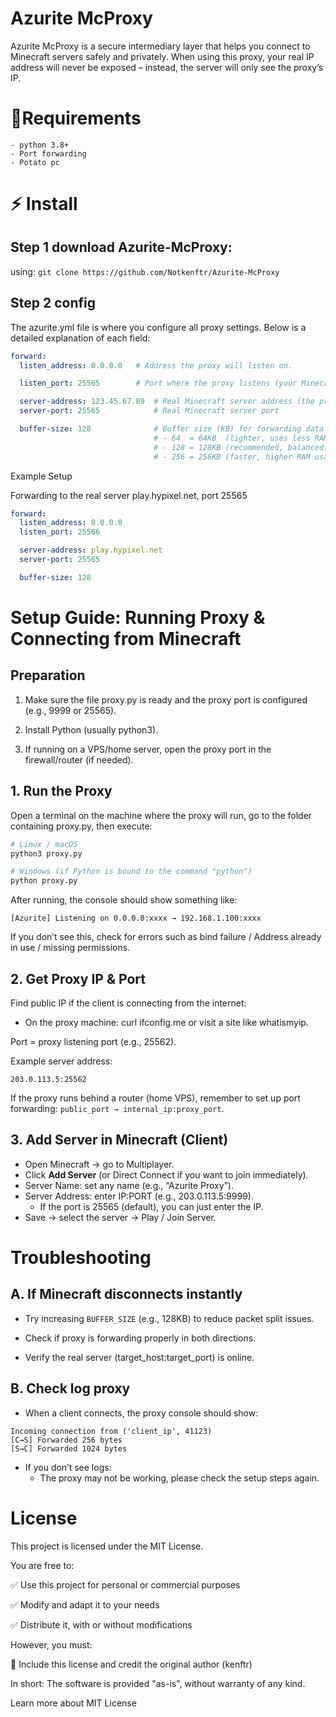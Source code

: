 # Azurite McProxy

Azurite McProxy is a secure intermediary layer that helps you connect to Minecraft servers safely and privately. When using this proxy, your real IP address will never be exposed – instead, the server will only see the proxy’s IP.

# 📃Requirements

```
- python 3.8+
- Port forwarding
- Potato pc
```

# ⚡ Install

## Step 1 download Azurite-McProxy:

using:
```git clone https://github.com/Notkenftr/Azurite-McProxy```

## Step 2 config

The azurite.yml file is where you configure all proxy settings. Below is a detailed explanation of each field:
```yaml
forward:
  listen_address: 0.0.0.0   # Address the proxy will listen on.

  listen_port: 25565        # Port where the proxy listens (your Minecraft client connects here)

  server-address: 123.45.67.89  # Real Minecraft server address (the proxy forwards traffic here)
  server-port: 25565            # Real Minecraft server port

  buffer-size: 128              # Buffer size (KB) for forwarding data
                                # - 64  = 64KB  (lighter, uses less RAM)
                                # - 128 = 128KB (recommended, balanced)
                                # - 256 = 256KB (faster, higher RAM usage)

```
Example Setup

Forwarding to the real server play.hypixel.net, port 25565
```yaml
forward:
  listen_address: 0.0.0.0
  listen_port: 25566

  server-address: play.hypixel.net
  server-port: 25565

  buffer-size: 128
```


# Setup Guide: Running Proxy & Connecting from Minecraft


## Preparation

1. Make sure the file proxy.py is ready and the proxy port is configured (e.g., 9999 or 25565).

2. Install Python (usually python3).

3. If running on a VPS/home server, open the proxy port in the firewall/router (if needed).

##  1. Run the Proxy
Open a terminal on the machine where the proxy will run, go to the folder containing proxy.py, then execute:
```bash
# Linux / macOS
python3 proxy.py

# Windows (if Python is bound to the command "python")
python proxy.py

```

After running, the console should show something like:
```
[Azurite] Listening on 0.0.0.0:xxxx → 192.168.1.100:xxxx
```

If you don’t see this, check for errors such as bind failure / Address already in use / missing permissions.

## 2. Get Proxy IP & Port


Find public IP if the client is connecting from the internet:

- On the proxy machine: curl ifconfig.me or visit a site like whatismyip.

Port = proxy listening port (e.g., 25562).

Example server address:

```
203.0.113.5:25562

```

If the proxy runs behind a router (home VPS), remember to set up port forwarding: ``public_port → internal_ip:proxy_port``.

## 3. Add Server in Minecraft (Client)

- Open Minecraft → go to Multiplayer.
- Click **Add Server** (or Direct Connect if you want to join immediately).
- Server Name: set any name (e.g., “Azurite Proxy”).
- Server Address: enter IP:PORT (e.g., 203.0.113.5:9999).
   - If the port is 25565 (default), you can just enter the IP.
- Save → select the server → Play / Join Server.

# Troubleshooting

## A. If Minecraft disconnects instantly
- Try increasing ``BUFFER_SIZE`` (e.g., 128KB) to reduce packet split issues.

- Check if proxy is forwarding properly in both directions.

- Verify the real server (target_host:target_port) is online.

## B. Check log proxy

- When a client connects, the proxy console should show:
```
Incoming connection from ('client_ip', 41123)
[C→S] Forwarded 256 bytes
[S→C] Forwarded 1024 bytes
```
- If you don’t see logs:
  -  The proxy may not be working, please check the setup steps again.


# License

This project is licensed under the MIT License.

You are free to:

✅ Use this project for personal or commercial purposes

✅ Modify and adapt it to your needs

✅ Distribute it, with or without modifications

However, you must:

📄 Include this license and credit the original author (kenftr)

In short: The software is provided "as-is", without warranty of any kind.

Learn more about MIT License
